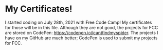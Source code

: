 # My Certificates!

I started coding on July 28th, 2021 with Free Code Camp! My certificates for those will be in this file. Although they are not good, the projects for FCC are stored on CodePen: https://codepen.io/icantfindmyspider. The projects I have on my GitHub are much better; CodePen is used to submit my projects for FCC.
